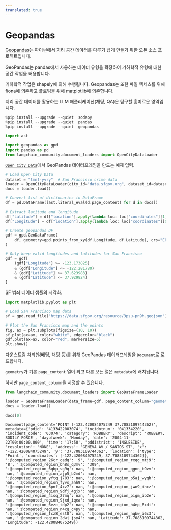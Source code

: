 ```yaml
---
translated: true
---
```


# Geopandas

[Geopandas](https://geopandas.org/en/stable/index.html)는 파이썬에서 지리 공간 데이터를 다루기 쉽게 만들기 위한 오픈 소스 프로젝트입니다.

GeoPandas는 pandas에서 사용하는 데이터 유형을 확장하여 기하학적 유형에 대한 공간 작업을 허용합니다.

기하학적 작업은 shapely에 의해 수행됩니다. Geopandas는 또한 파일 액세스를 위해 fiona에 의존하고 플로팅을 위해 matplotlib에 의존합니다.

지리 공간 데이터를 활용하는 LLM 애플리케이션(채팅, QA)은 탐구할 흥미로운 영역입니다.

```python
%pip install --upgrade --quiet  sodapy
%pip install --upgrade --quiet  pandas
%pip install --upgrade --quiet  geopandas
```

```python
import ast

import geopandas as gpd
import pandas as pd
from langchain_community.document_loaders import OpenCityDataLoader
```

[`Open City Data`](/docs/integrations/document_loaders/open_city_data)에서 GeoPandas 데이터프레임을 만드는 예제 입력.

```python
# Load Open City Data
dataset = "tmnf-yvry"  # San Francisco crime data
loader = OpenCityDataLoader(city_id="data.sfgov.org", dataset_id=dataset, limit=5000)
docs = loader.load()
```

```python
# Convert list of dictionaries to DataFrame
df = pd.DataFrame([ast.literal_eval(d.page_content) for d in docs])

# Extract latitude and longitude
df["Latitude"] = df["location"].apply(lambda loc: loc["coordinates"][1])
df["Longitude"] = df["location"].apply(lambda loc: loc["coordinates"][0])

# Create geopandas DF
gdf = gpd.GeoDataFrame(
    df, geometry=gpd.points_from_xy(df.Longitude, df.Latitude), crs="EPSG:4326"
)

# Only keep valid longitudes and latitudes for San Francisco
gdf = gdf[
    (gdf["Longitude"] >= -123.173825)
    & (gdf["Longitude"] <= -122.281780)
    & (gdf["Latitude"] >= 37.623983)
    & (gdf["Latitude"] <= 37.929824)
]
```

SF 범죄 데이터 샘플의 시각화.

```python
import matplotlib.pyplot as plt

# Load San Francisco map data
sf = gpd.read_file("https://data.sfgov.org/resource/3psu-pn9h.geojson")

# Plot the San Francisco map and the points
fig, ax = plt.subplots(figsize=(10, 10))
sf.plot(ax=ax, color="white", edgecolor="black")
gdf.plot(ax=ax, color="red", markersize=5)
plt.show()
```

다운스트림 처리(임베딩, 채팅 등)를 위해 GeoPandas 데이터프레임을 `Document`로 로드합니다.

`geometry`가 기본 `page_content` 열이 되고 다른 모든 열은 `metadata`에 배치됩니다.

하지만 `page_content_column`을 지정할 수 있습니다.

```python
from langchain_community.document_loaders import GeoDataFrameLoader

loader = GeoDataFrameLoader(data_frame=gdf, page_content_column="geometry")
docs = loader.load()
```

```python
docs[0]
```

```output
Document(page_content='POINT (-122.420084075249 37.7083109744362)', metadata={'pdid': '4133422003074', 'incidntnum': '041334220', 'incident_code': '03074', 'category': 'ROBBERY', 'descript': 'ROBBERY, BODILY FORCE', 'dayofweek': 'Monday', 'date': '2004-11-22T00:00:00.000', 'time': '17:50', 'pddistrict': 'INGLESIDE', 'resolution': 'NONE', 'address': 'GENEVA AV / SANTOS ST', 'x': '-122.420084075249', 'y': '37.7083109744362', 'location': {'type': 'Point', 'coordinates': [-122.420084075249, 37.7083109744362]}, ':@computed_region_26cr_cadq': '9', ':@computed_region_rxqg_mtj9': '8', ':@computed_region_bh8s_q3mv': '309', ':@computed_region_6qbp_sg9q': nan, ':@computed_region_qgnn_b9vv': nan, ':@computed_region_ajp5_b2md': nan, ':@computed_region_yftq_j783': nan, ':@computed_region_p5aj_wyqh': nan, ':@computed_region_fyvs_ahh9': nan, ':@computed_region_6pnf_4xz7': nan, ':@computed_region_jwn9_ihcz': nan, ':@computed_region_9dfj_4gjx': nan, ':@computed_region_4isq_27mq': nan, ':@computed_region_pigm_ib2e': nan, ':@computed_region_9jxd_iqea': nan, ':@computed_region_6ezc_tdp2': nan, ':@computed_region_h4ep_8xdi': nan, ':@computed_region_n4xg_c4py': nan, ':@computed_region_fcz8_est8': nan, ':@computed_region_nqbw_i6c3': nan, ':@computed_region_2dwj_jsy4': nan, 'Latitude': 37.7083109744362, 'Longitude': -122.420084075249})
```
